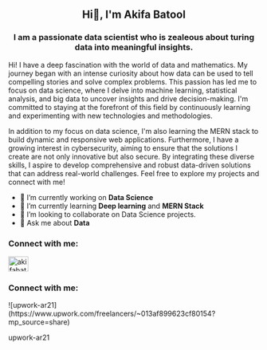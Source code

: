 <h2 align=center> Hi👋, I'm Akifa Batool</h2>
<h3 align=center>I am a passionate data scientist who is zealeous about turing data into meaningful insights.</h3>

Hi! I have a deep fascination with the world of data and mathematics. My journey began with an intense curiosity about how data can be used to tell compelling stories and solve complex problems. This passion has led me to focus on data science, where I delve into machine learning, statistical analysis, and big data to uncover insights and drive decision-making. I'm committed to staying at the forefront of this field by continuously learning and experimenting with new technologies and methodologies.

In addition to my focus on data science, I'm also learning the MERN stack to build dynamic and responsive web applications. Furthermore, I have a growing interest in cybersecurity, aiming to ensure that the solutions I create are not only innovative but also secure. By integrating these diverse skills, I aspire to develop comprehensive and robust data-driven solutions that can address real-world challenges. Feel free to explore my projects and connect with me!

- 🔭 I’m currently working on **Data Science**
- 🌱 I’m currently learning **Deep learning** and **MERN Stack**
- 👯 I’m looking to collaborate on Data Science projects.
- 💬 Ask me about **Data**

<h3 align="left">Connect with me:</h3>
<p align="left">
<a href="https://linkedin.com/in/akifabatool" target="blank"><img align="center" src="https://raw.githubusercontent.com/rahuldkjain/github-profile-readme-generator/master/src/images/icons/Social/linked-in-alt.svg" alt="akifabatool" height="30" width="40" /></a>
</p>

<h3 align="left">Connect with me:</h3>
<p align="left">
![upwork-ar21](https://www.upwork.com/freelancers/~013af899623cf80154?mp_source=share)
  <!--<a href="https://linkedin.com/in/akifabatool" target="blank"></a>-->
<!--<img align="center" src= alt="akifabatool" height="30" width="40" />-->
</p>

upwork-ar21

